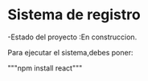 <h1>Sistema de registro</h1>

-Estado del proyecto :En construccion.

Para ejecutar el sistema,debes poner:

"""npm install react"""

